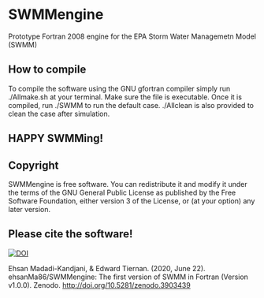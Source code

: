 # SWMMengine
Prototype Fortran 2008 engine for the EPA Storm Water Managemetn Model (SWMM)

## How to compile
To compile the software using the GNU gfortran compiler simply run ./Allmake.sh
at your terminal. Make sure the file is executable. Once it is compiled,
run ./SWMM to run the default case. ./Allclean is also provided to clean the
case after simulation. 

## HAPPY SWMMing!

## Copyright
SWMMengine is free software. You can redistribute it and modify it under the terms of the GNU General Public License as published by the Free Software Foundation, either version 3 of the License, or (at your option) any later version.

## Please cite the software!

[![DOI](https://zenodo.org/badge/273943203.svg)](https://zenodo.org/badge/latestdoi/273943203)

Ehsan Madadi-Kandjani, & Edward Tiernan. (2020, June 22). ehsanMa86/SWMMengine: The first version of SWMM in Fortran (Version v1.0.0). Zenodo. http://doi.org/10.5281/zenodo.3903439
